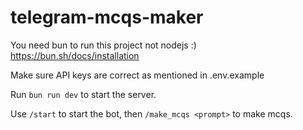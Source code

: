 # telegram-mcqs-maker
 

You need bun to run this project not nodejs :)
https://bun.sh/docs/installation

Make sure API keys are correct as mentioned in .env.example

Run `bun run dev` to start the server.

Use `/start` to start the bot, then `/make_mcqs <prompt>` to make mcqs.
